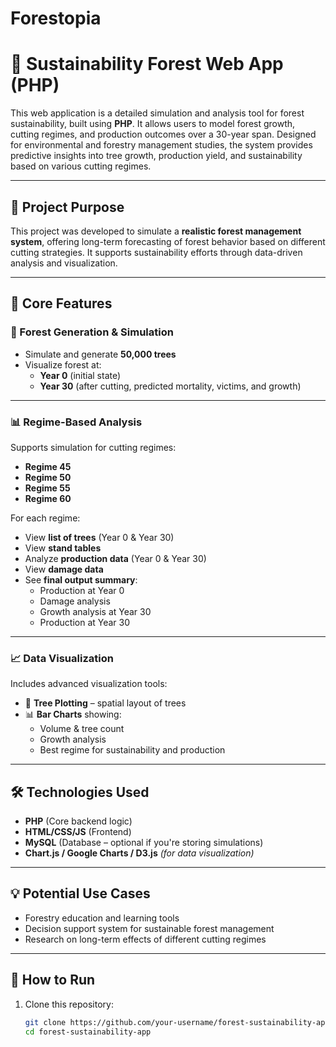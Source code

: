 # Forestopia
# 🌲 Sustainability Forest Web App (PHP)

This web application is a detailed simulation and analysis tool for forest sustainability, built using **PHP**. It allows users to model forest growth, cutting regimes, and production outcomes over a 30-year span. Designed for environmental and forestry management studies, the system provides predictive insights into tree growth, production yield, and sustainability based on various cutting regimes.

---

## 🎯 Project Purpose

This project was developed to simulate a **realistic forest management system**, offering long-term forecasting of forest behavior based on different cutting strategies. It supports sustainability efforts through data-driven analysis and visualization.

---

## 🌲 Core Features

### 🧮 Forest Generation & Simulation
- Simulate and generate **50,000 trees**
- Visualize forest at:
  - **Year 0** (initial state)
  - **Year 30** (after cutting, predicted mortality, victims, and growth)

---

### 📊 Regime-Based Analysis

Supports simulation for cutting regimes:
- **Regime 45**
- **Regime 50**
- **Regime 55**
- **Regime 60**

For each regime:
- View **list of trees** (Year 0 & Year 30)
- View **stand tables**
- Analyze **production data** (Year 0 & Year 30)
- View **damage data**
- See **final output summary**:
  - Production at Year 0
  - Damage analysis
  - Growth analysis at Year 30
  - Production at Year 30

---

### 📈 Data Visualization

Includes advanced visualization tools:
- 🌳 **Tree Plotting** – spatial layout of trees
- 📊 **Bar Charts** showing:
  - Volume & tree count
  - Growth analysis
  - Best regime for sustainability and production

---

## 🛠️ Technologies Used

- **PHP** (Core backend logic)
- **HTML/CSS/JS** (Frontend)
- **MySQL** (Database – optional if you're storing simulations)
- **Chart.js / Google Charts / D3.js** *(for data visualization)*

---

## 💡 Potential Use Cases

- Forestry education and learning tools
- Decision support system for sustainable forest management
- Research on long-term effects of different cutting regimes

---

## 🚀 How to Run

1. Clone this repository:
   ```bash
   git clone https://github.com/your-username/forest-sustainability-app.git
   cd forest-sustainability-app
